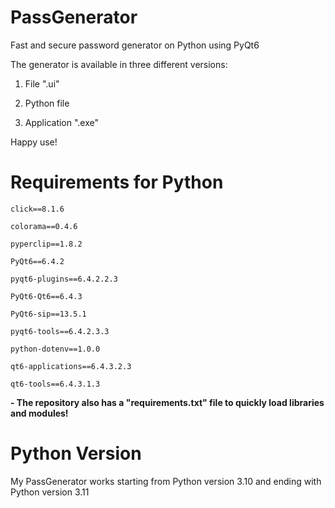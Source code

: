 # PassGenerator
 Fast and secure password generator on Python using PyQt6

 The generator is available in three different versions:

 1. File ".ui"

 2. Python file

 3. Application ".exe"

Happy use!


# Requirements for Python

    click==8.1.6

    colorama==0.4.6

    pyperclip==1.8.2

    PyQt6==6.4.2

    pyqt6-plugins==6.4.2.2.3

    PyQt6-Qt6==6.4.3

    PyQt6-sip==13.5.1

    pyqt6-tools==6.4.2.3.3

    python-dotenv==1.0.0

    qt6-applications==6.4.3.2.3

    qt6-tools==6.4.3.1.3

**- The repository also has a "requirements.txt" file to quickly load libraries and modules!**

# Python Version
My PassGenerator works starting from Python version 3.10 and ending with Python version 3.11
